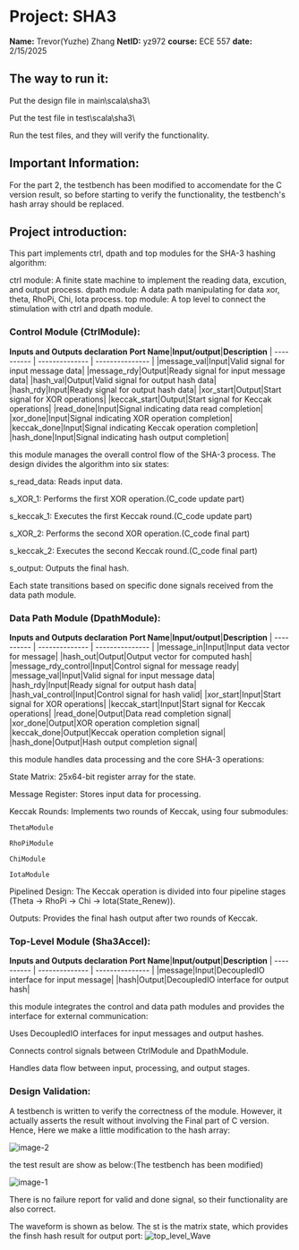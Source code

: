 # Project: SHA3
**Name:** Trevor(Yuzhe) Zhang 
**NetID:** yz972
**course:** ECE 557
**date:** 2/15/2025
## The way to run it:
Put the design file in main\scala\sha3\

Put the test file in test\scala\sha3\

Run the test files, and they will verify the functionality.

## Important Information:
For the part 2, the testbench has been modified to accomendate for the C version result, so 
before starting to verify the functionality, the testbench's hash array should be replaced.

## Project introduction:
This part implements ctrl, dpath and top modules for the SHA-3 hashing algorithm:

ctrl module: A finite state machine to implement the reading data, excution, and output process.
dpath module: A data path manipulating for data xor, theta, RhoPi, Chi, Iota process.
top module: A top level to connect the stimulation with ctrl and dpath module.

### Control Module (CtrlModule):

**Inputs and Outputs declaration**
**Port Name**|**Input/output**|**Description**
| ---------- | -------------- | --------------- | 
|message_val|Input|Valid signal for input message data|
|message_rdy|Output|Ready signal for input message data|
|hash_val|Output|Valid signal for output hash data|
|hash_rdy|Input|Ready signal for output hash data|
|xor_start|Output|Start signal for XOR operations|
|keccak_start|Output|Start signal for Keccak operations|
|read_done|Input|Signal indicating data read completion|
|xor_done|Input|Signal indicating XOR operation completion|
|keccak_done|Input|Signal indicating Keccak operation completion|
|hash_done|Input|Signal indicating hash output completion|


this module manages the overall control flow of the SHA-3 process. The design divides the algorithm into six states:

  s_read_data: Reads input data.

  s_XOR_1: Performs the first XOR operation.(C_code update part)

  s_keccak_1: Executes the first Keccak round.(C_code update part)

  s_XOR_2: Performs the second XOR operation.(C_code final part)

  s_keccak_2: Executes the second Keccak round.(C_code final part)

  s_output: Outputs the final hash.

Each state transitions based on specific done signals received from the data path module.


### Data Path Module (DpathModule):

**Inputs and Outputs declaration**
**Port Name**|**Input/output**|**Description**
| ---------- | -------------- | --------------- | 
|message_in|Input|Input data vector for message|
|hash_out|Output|Output vector for computed hash|
|message_rdy_control|Input|Control signal for message ready|
|message_val|Input|Valid signal for input message data|
|hash_rdy|Input|Ready signal for output hash data|
|hash_val_control|Input|Control signal for hash valid|
|xor_start|Input|Start signal for XOR operations|
|keccak_start|Input|Start signal for Keccak operations|
|read_done|Output|Data read completion signal|
|xor_done|Output|XOR operation completion signal|
|keccak_done|Output|Keccak operation completion signal|
|hash_done|Output|Hash output completion signal|

this module handles data processing and the core SHA-3 operations:

  State Matrix: 25x64-bit register array for the state.

  Message Register: Stores input data for processing.

  Keccak Rounds: Implements two rounds of Keccak, using four submodules:

    ThetaModule

    RhoPiModule

    ChiModule

    IotaModule

  Pipelined Design: The Keccak operation is divided into four pipeline stages (Theta -> RhoPi -> Chi -> Iota(State_Renew)).

Outputs: Provides the final hash output after two rounds of Keccak.

### Top-Level Module (Sha3Accel):

**Inputs and Outputs declaration**
**Port Name**|**Input/output**|**Description**
| ---------- | -------------- | --------------- | 
|message|Input|DecoupledIO interface for input message|
|hash|Output|DecoupledIO interface for output hash|

this module integrates the control and data path modules and provides the interface for external communication:

Uses DecoupledIO interfaces for input messages and output hashes.

Connects control signals between CtrlModule and DpathModule.

Handles data flow between input, processing, and output stages.

### Design Validation:

A testbench is written to verify the correctness of the module. However, it actually asserts the result without involving the Final part of C version. Hence, Here we make a little modification to the hash array:

![image-2](https://github.com/user-attachments/assets/f9369b7c-6b23-40d9-ba04-ec3c674250dc)

the test result are show as below:(The testbench has been modified)

![image-1](https://github.com/user-attachments/assets/0d084093-7eb9-4b56-bb60-f33338473f8a)

There is no failure report for valid and done signal, so their functionality are also correct.

The waveform is shown as below. The st is the matrix state, which provides the finsh hash result for output port:
![top_level_Wave](https://github.com/user-attachments/assets/998180e4-8e7b-4d5f-86a8-ef3909374e79)


